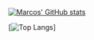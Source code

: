 [![Marcos' GitHub stats](https://github-readme-stats.vercel.app/api?username=marcosb74&count_private=true&show_icons=true&theme=onedark)](https://github.com/anuraghazra/github-readme-stats)

[![Top Langs](https://github-readme-stats.vercel.app/api/top-langs/?username=marcosb74)]
